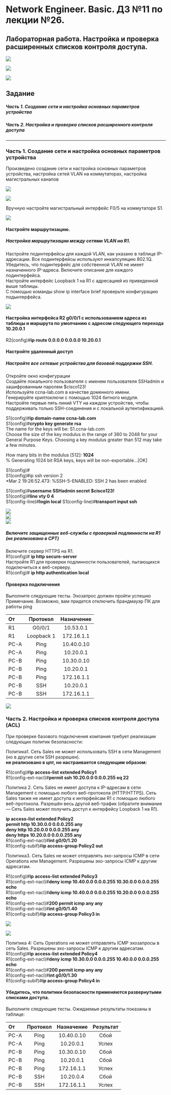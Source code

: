 # Network Engineer. Basic. ДЗ №11 по лекции №26.

## Лабораторная работа. Настройка и проверка расширенных списков контроля доступа.

![](https://github.com/yksie/Network-engineer/blob/main/lab11(lec26)_ACL/Screenshot_1.jpg)

![](https://github.com/yksie/Network-engineer/blob/main/lab11(lec26)_ACL/Screenshot_2.jpg)

![](https://github.com/yksie/Network-engineer/blob/main/lab11(lec26)_ACL/Screenshot_3.jpg)



## Задание


##### Часть 1. Создание сети и настройка основных параметров устройства

##### Часть 2. Настройка и проверка списков расширенного контроля доступа


___

### Часть 1. Создание сети и настройка основных параметров устройства

Произведено создание сети и настройка основных параметров устройства, настройка сетей VLAN на коммутаторах, настройка магистральных каналов

![](https://github.com/yksie/Network-engineer/blob/main/lab11(lec26)_ACL/Screenshot_5.jpg)

![](https://github.com/yksie/Network-engineer/blob/main/lab11(lec26)_ACL/Screenshot_6.jpg)

Вручную настройте магистральный интерфейс F0/5 на коммутаторе S1.

![](https://github.com/yksie/Network-engineer/blob/main/lab11(lec26)_ACL/Screenshot_7.jpg)

#### Настройте маршрутизацию.

##### Настройка маршрутизации между сетями VLAN на R1.

Настройте подинтерфейсы для каждой VLAN, как указано в таблице IP-адресации. Все подинтерфейсы используют инкапсуляцию 802.1Q. Убедитесь, что подинтерфейс для собственной VLAN не имеет назначенного IP-адреса. Включите описание для каждого подинтерфейса.  
Настройте интерфейс Loopback 1 на R1 с адресацией из приведенной выше таблицы.  
С помощью команды show ip interface brief проверьте конфигурацию подынтерфейса.  

![](https://github.com/yksie/Network-engineer/blob/main/lab11(lec26)_ACL/Screenshot_8.jpg)

#### Настройка интерфейса R2 g0/0/1 с использованием адреса из таблицы и маршрута по умолчанию с адресом следующего перехода 10.20.0.1  

R2(config)#**ip route 0.0.0.0 0.0.0.0 10.20.0.1**

#### Настройте удаленный доступ

##### Настройте все сетевые устройства для базовой поддержки SSH.  
Откройте окно конфигурации  
Создайте локального пользователя с именем пользователя SSHadmin и зашифрованным паролем $cisco123!  
Используйте ccna-lab.com в качестве доменного имени.  
Генерируйте криптоключи с помощью 1024 битного модуля.  
Настройте первые пять линий VTY на каждом устройстве, чтобы поддерживать только SSH-соединения и с локальной аутентификацией.  

S1(config)#**ip domain-name ccna-lab.com**  
S1(config)#**crypto key generate rsa**  
The name for the keys will be: S1.ccna-lab.com  
Choose the size of the key modulus in the range of 360 to 2048 for your  
General Purpose Keys. Choosing a key modulus greater than 512 may take  
a few minutes.  

How many bits in the modulus [512]: **1024**  
% Generating 1024 bit RSA keys, keys will be non-exportable...[OK]  

S1(config)#  
S1(config)#ip ssh version 2  
*Mar 2 19:26:52.473: %SSH-5-ENABLED: SSH 2 has been enabled  

S1(config)#**username SSHadmin secret $cisco123!**  
S1(config)#**line vty 0 4**  
S1(config-line)#**login local** 
S1(config-line)#**transport input ssh**  

![](https://github.com/yksie/Network-engineer/blob/main/lab11(lec26)_ACL/Screenshot_9.jpg)  
![](https://github.com/yksie/Network-engineer/blob/main/lab11(lec26)_ACL/Screenshot_10.jpg)  
![](https://github.com/yksie/Network-engineer/blob/main/lab11(lec26)_ACL/Screenshot_11.jpg)  


##### Включите защищенные веб-службы с проверкой подлинности на R1 (не реализовано в СРТ)  
Включите сервер HTTPS на R1.  
R1(config)# **ip http secure-server**   
Настройте R1 для проверки подлинности пользователей, пытающихся подключиться к веб-серверу.  
R1(config)# **ip http authentication local**  

#### Проверка подключения  
Выполните следующие тесты. Эхозапрос должен пройти успешно  
Примечание. Возможно, вам придется отключить брандмауэр ПК для работы ping  


| От      | Протокол    |    Назначение   |  
| :------ |:-----------:| :--------------:|   
| R1      | G0/0/1    | 10.53.0.1   |  
| R1      | Loopback 1| 172.16.1.1  |  
| PC-A| 	Ping	| 10.40.0.10|   
| PC-A| 	Ping	| 10.20.0.1| 
| PC-B| 	Ping	| 10.30.0.10| 
| PC-B| 	Ping	| 10.20.0.1| 
| PC-B| 	Ping	| 172.16.1.1| 
| PC-B| 	SSH 	| 10.20.0.1 | 
| PC-B| 	SSH	  | 172.16.1.1 | 

![](https://github.com/yksie/Network-engineer/blob/main/lab11(lec26)_ACL/Screenshot_12.jpg)  

### Часть 2. Настройка и проверка списков контроля доступа (ACL)   
При проверке базового подключения компания требует реализации следующих политик безопасности:  

Политика1. Сеть Sales не может использовать SSH в сети Management (но в  другие сети SSH разрешен).  
__не реализовано в цпт, но настраивается следующим образом:__  

R1(config)#**ip access-list extended Policy1**   
R1(config-ext-nacl)#**permit ssh 10.20.0.0 0.0.0.255 eq 22**  

Политика 2. Сеть Sales не имеет доступа к IP-адресам в сети Management с помощью любого веб-протокола (HTTP/HTTPS). Сеть Sales также не имеет доступа к интерфейсам R1 с помощью любого веб-протокола. Разрешён весь другой веб-трафик (обратите внимание — Сеть Sales  может получить доступ к интерфейсу Loopback 1 на R1).  

**ip access-list extended Policy2**  
**permit http 10.30.0.0 0.0.0.255 any**  
**deny http 10.20.0.0 0.0.0.255 any**  
**deny https 10.20.0.0 0.0.0.255 any**  
R1(config-ext-nacl)#**int g0/0/1.20**  
R1(config-subif)#**ip access-group Policy2 out**  

Политика3. Сеть Sales не может отправлять эхо-запросы ICMP в сети Operations или Management. Разрешены эхо-запросы ICMP к другим адресатам. 

R1(config)#**ip access-list extended Policy3**  
R1(config-ext-nacl)#**deny icmp 10.40.0.0 0.0.0.255 10.30.0.0 0.0.0.255 echo**  
R1(config-ext-nacl)#**deny icmp 10.40.0.0 0.0.0.255 10.20.0.0 0.0.0.255 echo**  
R1(config-ext-nacl)#**200 permit icmp any any**  
R1(config-ext-nacl)#**int g0/0/1.40**  
R1(config-subif)#**ip access-group Policy3 in**  

![](https://github.com/yksie/Network-engineer/blob/main/lab11(lec26)_ACL/Screenshot_13.jpg)

![](https://github.com/yksie/Network-engineer/blob/main/lab11(lec26)_ACL/Screenshot_14.jpg)



Политика 4: Cеть Operations  не может отправлять ICMP эхозапросы в сеть Sales. Разрешены эхо-запросы ICMP к другим адресатам.  
R1(config)#**ip access-list extended Policy4**  
R1(config-ext-nacl)#**deny icmp 10.30.0.0 0.0.0.255 10.40.0.0 0.0.0.255 echo**  
R1(config-ext-nacl)#**200 permit icmp any any**  
R1(config-ext-nacl)#**int g0/0/1.30**  
R1(config-subif)#**ip access-group Policy4 in**  


#### Убедитесь, что политики безопасности применяются развернутыми списками доступа.

Выполните следующие тесты. Ожидаемые результаты показаны в таблице:


| От      | Протокол    |    Назначение   |Результат|
| :------------ |:---------------:| :---------------:| :---------------:|
| PC-A	| Ping	| 10.40.0.10	| Сбой | 
| PC-A	| Ping	| 10.20.0.1 	| Успех| 
| PC-B	| Ping	| 10.30.0.10	| Сбой | 
| PC-B	| Ping	| 10.20.0.1	  | Сбой | 
| PC-B	| Ping	| 172.16.1.1	| Успех| 
| PC-B	| SSH  	| 10.20.0.4	  | Сбой | 
| PC-B	| SSH 	| 172.16.1.1	| Успех| 

